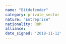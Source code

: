 ```yaml
---
name: "Bitdefender"
category: private_sector
nature: "Entreprise"
nationality: ROM
alliance: 
date_signed: '2018-11-12'
---
```

    